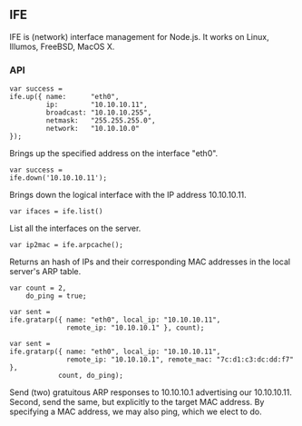 ## IFE ##

IFE is (network) interface management for Node.js.  It works on Linux, Illumos, FreeBSD, MacOS X.

### API ###

    var success =
    ife.up({ name:      "eth0",
             ip:        "10.10.10.11",
             broadcast: "10.10.10.255",
             netmask:   "255.255.255.0",
             network:   "10.10.10.0"
    });

Brings up the specified address on the interface "eth0".

    var success =
    ife.down('10.10.10.11');

Brings down the logical interface with the IP address 10.10.10.11.

    var ifaces = ife.list()

List all the interfaces on the server.

    var ip2mac = ife.arpcache();

Returns an hash of IPs and their corresponding MAC addresses in the local server's ARP table.

    var count = 2,
        do_ping = true;

    var sent =
    ife.gratarp({ name: "eth0", local_ip: "10.10.10.11",
                  remote_ip: "10.10.10.1" }, count);

    var sent =
    ife.gratarp({ name: "eth0", local_ip: "10.10.10.11",
                  remote_ip: "10.10.10.1", remote_mac: "7c:d1:c3:dc:dd:f7" },
                count, do_ping);

Send (two) gratuitous ARP responses to 10.10.10.1 advertising our 10.10.10.11.  Second, send the same, but explicitly to the target MAC address.  By specifying a MAC address, we may also ping, which we elect to do.
